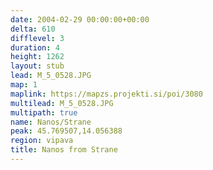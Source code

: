 ```yaml
---
date: 2004-02-29 00:00:00+00:00
delta: 610
difflevel: 3
duration: 4
height: 1262
layout: stub
lead: M_5_0528.JPG
map: 1
maplink: https://mapzs.projekti.si/poi/3080
multilead: M_5_0528.JPG
multipath: true
name: Nanos/Strane
peak: 45.769507,14.056388
region: vipava
title: Nanos from Strane
---
```

